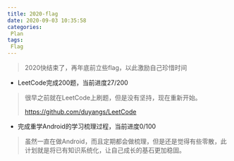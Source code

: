 ```yaml
---
title: 2020-flag
date: 2020-09-03 10:35:58
categories: 
 Plan
tags:
 Flag
---
```


> 2020快结束了，再年底前立些flag，以此激励自己珍惜时间



- LeetCode完成200题，当前进度27/200

> 很早之前就在LeetCode上刷题，但是没有坚持，现在重新开始。
>
> https://github.com/duyangs/LeetCode



- 完成重学Android的学习梳理过程，当前进度0/100

> 虽然一直在做Android，而且定期都会做梳理，但是还是觉得有些零散，此计划就是将已有知识系统化，让自己成长的基石更加稳固。


